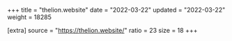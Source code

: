 +++
title = "thelion.website"
date = "2022-03-22"
updated = "2022-03-22"
weight = 18285

[extra]
source = "https://thelion.website/"
ratio = 23
size = 18
+++
